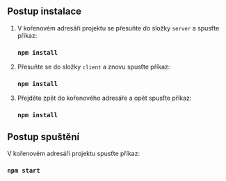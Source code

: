 ## Postup instalace

1) V kořenovém adresáři projektu se přesuňte do složky `server` a spusťte příkaz:

    ### `npm install`

2) Přesuňte se do složky `client` a znovu spusťte příkaz:

    ### `npm install`

3) Přejděte zpět do kořenového adresáře a opět spusťte příkaz:

    ### `npm install`

## Postup spuštění

V kořenovém adresáři projektu spusťte příkaz:

### `npm start`
